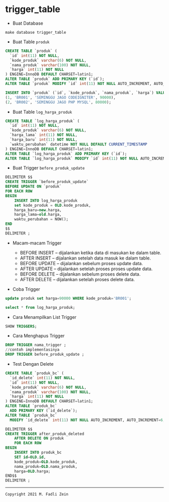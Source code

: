 # trigger_table

- Buat Database
```
make database trigger_table
```

- Buat Table `produk`
```sql
CREATE TABLE `produk` (
  `id` int(11) NOT NULL,
  `kode_produk` varchar(6) NOT NULL,
  `nama_produk` varchar(100) NOT NULL,
  `harga` int(11) NOT NULL
) ENGINE=InnoDB DEFAULT CHARSET=latin1;
ALTER TABLE `produk` ADD PRIMARY KEY (`id`);
ALTER TABLE `produk` MODIFY `id` int(11) NOT NULL AUTO_INCREMENT, AUTO_INCREMENT=3;

INSERT INTO `produk` (`id`, `kode_produk`, `nama_produk`, `harga`) VALUES
(1, 'BR001', 'SEMINGGU JAGO CODEIGNITER', 90000),
(2, 'BR002', 'SEMINGGU JAGO PHP MYSQL', 80000);
```

- Buat Table `log_harga_produk`
```sql
CREATE TABLE `log_harga_produk` (
  `id` int(11) NOT NULL,
  `kode_produk` varchar(6) NOT NULL,
  `harga_lama` int(11) NOT NULL,
  `harga_baru` int(11) NOT NULL,
  `waktu_perubahan` datetime NOT NULL DEFAULT CURRENT_TIMESTAMP
) ENGINE=InnoDB DEFAULT CHARSET=latin1;
ALTER TABLE `log_harga_produk` ADD PRIMARY KEY (`id`);
ALTER TABLE `log_harga_produk` MODIFY `id` int(11) NOT NULL AUTO_INCREMENT, AUTO_INCREMENT=2;
```

- Buat Trigger `before_produk_update`
```sql
DELIMITER $$
CREATE TRIGGER `before_produk_update` 
BEFORE UPDATE ON `produk` 
FOR EACH ROW 
BEGIN
    INSERT INTO log_harga_produk
    set kode_produk = OLD.kode_produk,
    harga_baru=new.harga,
    harga_lama=old.harga,
    waktu_perubahan = NOW(); 
END
$$
DELIMITER ;
```
- Macam-macam Trigger
  - BEFORE INSERT – dijalankan ketika data di masukan ke dalam table.
  - AFTER INSERT – dijalankan setelah data masuk ke dalam table.
  - BEFORE UPDATE – dijalankan sebelum proses update data.
  - AFTER UPDATE – dijalankan setelah proses proses update data.
  - BEFORE DELETE – dijalankan sebelum proses delete data.
  - AFTER DELETE – dijalankan setelah proses delete data.

- Coba Trigger
```sql
update produk set harga=90000 WHERE kode_produk='BR001';
```
```sql
select * from log_harga_produk;
```

- Cara Menampilkan List Trigger
```sql
SHOW TRIGGERS;
```

- Cara Menghapus Trigger
```sql
DROP TRIGGER nama_trigger ;
//contoh implementasinya
DROP TRIGGER before_produk_update ;
```

- Test Dengan Delete
```sql
CREATE TABLE `produk_bc` (
  `id_delete` int(11) NOT NULL,
  `id` int(11) NOT NULL,
  `kode_produk` varchar(6) NOT NULL,
  `nama_produk` varchar(100) NOT NULL,
  `harga` int(11) NOT NULL
) ENGINE=InnoDB DEFAULT CHARSET=latin1;
ALTER TABLE `produk_bc`
  ADD PRIMARY KEY (`id_delete`);
ALTER TABLE `produk_bc`
  MODIFY `id_delete` int(11) NOT NULL AUTO_INCREMENT, AUTO_INCREMENT=6;
```
```sql
DELIMITER $$
CREATE TRIGGER after_produk_deleted 
    AFTER DELETE ON produk
    FOR EACH ROW 
BEGIN
    INSERT INTO produk_bc 
    SET id=OLD.id, 
    kode_produk=OLD.kode_produk,
    nama_produk=OLD.nama_produk,
    harga=OLD.harga;
END$$
DELIMITER ;
```

---

```
Copyright 2021 M. Fadli Zein
```